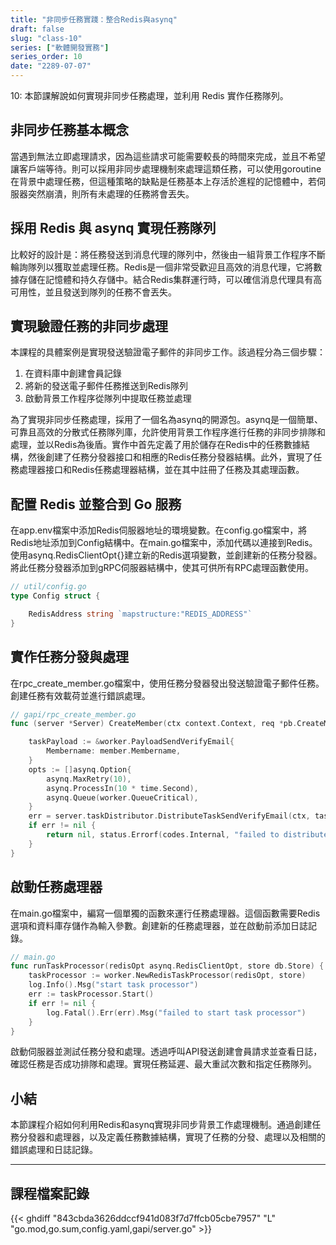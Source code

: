 ```yaml
---
title: "非同步任務實踐：整合Redis與asynq"
draft: false
slug: "class-10"
series: ["軟體開發實務"]
series_order: 10
date: "2289-07-07"
---
```

10: 本節課解說如何實現非同步任務處理，並利用 Redis 實作任務隊列。

## 非同步任務基本概念
當遇到無法立即處理請求，因為這些請求可能需要較長的時間來完成，並且不希望讓客戶端等待。則可以採用非同步處理機制來處理這類任務，可以使用goroutine在背景中處理任務，但這種策略的缺點是任務基本上存活於進程的記憶體中，若伺服器突然崩潰，則所有未處理的任務將會丟失。

## 採用 Redis 與 asynq 實現任務隊列
比較好的設計是：將任務發送到消息代理的隊列中，然後由一組背景工作程序不斷輪詢隊列以獲取並處理任務。Redis是一個非常受歡迎且高效的消息代理，它將數據存儲在記憶體和持久存儲中。結合Redis集群運行時，可以確信消息代理具有高可用性，並且發送到隊列的任務不會丟失。

## 實現驗證任務的非同步處理
本課程的具體案例是實現發送驗證電子郵件的非同步工作。該過程分為三個步驟：
1. 在資料庫中創建會員記錄
2. 將新的發送電子郵件任務推送到Redis隊列
3. 啟動背景工作程序從隊列中提取任務並處理

為了實現非同步任務處理，採用了一個名為asynq的開源包。asynq是一個簡單、可靠且高效的分散式任務隊列庫，允許使用背景工作程序進行任務的非同步排隊和處理，並以Redis為後盾。實作中首先定義了用於儲存在Redis中的任務數據結構，然後創建了任務分發器接口和相應的Redis任務分發器結構。此外，實現了任務處理器接口和Redis任務處理器結構，並在其中註冊了任務及其處理函數。

## 配置 Redis 並整合到 Go 服務
在app.env檔案中添加Redis伺服器地址的環境變數。在config.go檔案中，將Redis地址添加到Config結構中。在main.go檔案中，添加代碼以連接到Redis。使用asynq.RedisClientOpt{}建立新的Redis選項變數，並創建新的任務分發器。將此任務分發器添加到gRPC伺服器結構中，使其可供所有RPC處理函數使用。
```go
// util/config.go
type Config struct {

	RedisAddress string `mapstructure:"REDIS_ADDRESS"`
}
```

## 實作任務分發與處理
在rpc_create_member.go檔案中，使用任務分發器發出發送驗證電子郵件任務。創建任務有效載荷並進行錯誤處理。
```go
// gapi/rpc_create_member.go
func (server *Server) CreateMember(ctx context.Context, req *pb.CreateMemberRequest) (*pb.CreateMemberResponse, error) {

	taskPayload := &worker.PayloadSendVerifyEmail{
		Membername: member.Membername,
	}
	opts := []asynq.Option{
		asynq.MaxRetry(10),
		asynq.ProcessIn(10 * time.Second),
		asynq.Queue(worker.QueueCritical),
	}
	err = server.taskDistributor.DistributeTaskSendVerifyEmail(ctx, taskPayload, opts...)
	if err != nil {
		return nil, status.Errorf(codes.Internal, "failed to distribute task to send verify email: %s", err)
	}
}
```

## 啟動任務處理器
在main.go檔案中，編寫一個單獨的函數來運行任務處理器。這個函數需要Redis選項和資料庫存儲作為輸入參數。創建新的任務處理器，並在啟動前添加日誌記錄。
```go
// main.go
func runTaskProcessor(redisOpt asynq.RedisClientOpt, store db.Store) {
	taskProcessor := worker.NewRedisTaskProcessor(redisOpt, store)
	log.Info().Msg("start task processor")
	err := taskProcessor.Start()
	if err != nil {
		log.Fatal().Err(err).Msg("failed to start task processor")
	}
}
```
啟動伺服器並測試任務分發和處理。透過呼叫API發送創建會員請求並查看日誌，確認任務是否成功排隊和處理。實現任務延遲、最大重試次數和指定任務隊列。

## 小結
本節課程介紹如何利用Redis和asynq實現非同步背景工作處理機制。通過創建任務分發器和處理器，以及定義任務數據結構，實現了任務的分發、處理以及相關的錯誤處理和日誌記錄。

---
## 課程檔案記錄
{{< ghdiff "843cbda3626ddccf941d083f7d7ffcb05cbe7957" "L" "go.mod,go.sum,config.yaml,gapi/server.go" >}}
